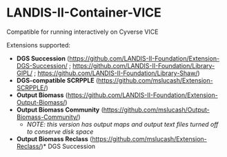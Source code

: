 # LANDIS-II-Container-VICE
Compatible for running interactively on Cyverse VICE

Extensions supported: 
* **DGS Succession** (https://github.com/LANDIS-II-Foundation/Extension-DGS-Succession/ ; https://github.com/LANDIS-II-Foundation/Library-GIPL/ ; https://github.com/LANDIS-II-Foundation/Library-Shaw/)
* **DGS-compatible SCRPPLE** (https://github.com/mslucash/Extension-SCRPPLE/)
* **Output Biomass** (https://github.com/LANDIS-II-Foundation/Extension-Output-Biomass/)
* **Output Biomass Community** (https://github.com/mslucash/Output-Biomass-Community/)
    * *NOTE: this version has output maps and output text files turned off to conserve disk space* 
* **Output Biomass Reclass** (https://github.com/mslucash/Extension-Reclass/)* DGS Succession
